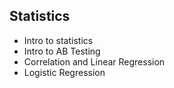 Statistics
-

- Intro to statistics
- Intro to AB Testing
- Correlation and Linear Regression
- Logistic Regression
